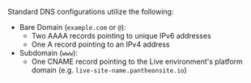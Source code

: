 <Accordion title="Standard DNS Configurations" id="dns-config2" icon="info-sign">

 Standard DNS configurations utilize the following:

  - Bare Domain (`example.com` or `@`):
      -  Two AAAA records pointing to unique IPv6 addresses
      -  One A record pointing to an IPv4 address
  -  Subdomain (`www`):
      -  One CNAME record pointing to the Live environment's platform domain (e.g. `live-site-name.pantheonsite.io`)

</Accordion>
